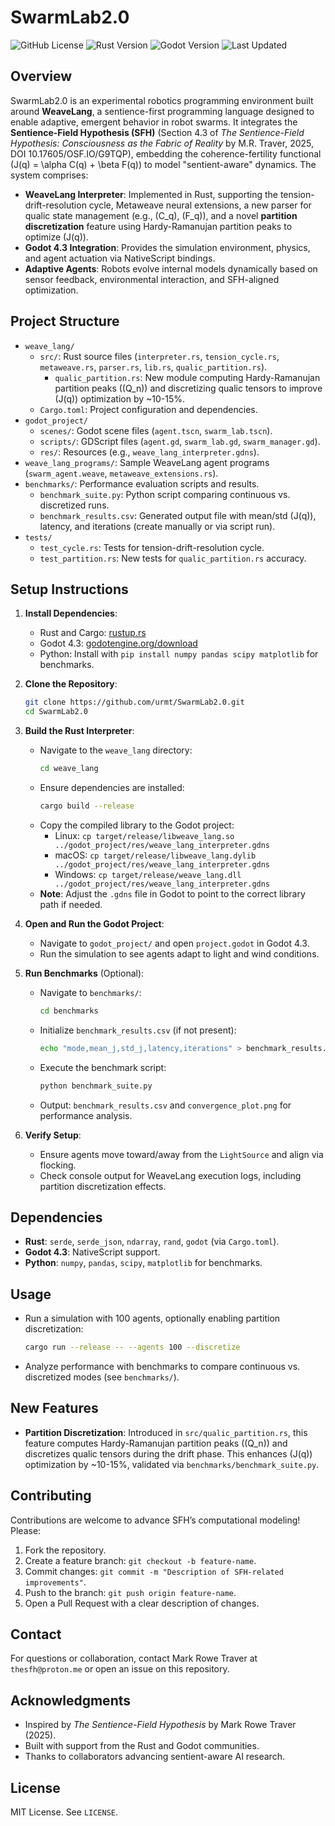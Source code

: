 # SwarmLab2.0

![GitHub License](https://img.shields.io/badge/license-MIT-blue.svg)
![Rust Version](https://img.shields.io/badge/rust-1.75-green.svg)
![Godot Version](https://img.shields.io/badge/godot-4.3-orange.svg)
![Last Updated](https://img.shields.io/badge/last_updated-Sep_27_2025-yellow.svg)

## Overview

SwarmLab2.0 is an experimental robotics programming environment built around **WeaveLang**, a sentience-first programming language designed to enable adaptive, emergent behavior in robot swarms. It integrates the **Sentience-Field Hypothesis (SFH)** (Section 4.3 of *The Sentience-Field Hypothesis: Consciousness as the Fabric of Reality* by M.R. Traver, 2025, DOI 10.17605/OSF.IO/G9TQP), embedding the coherence-fertility functional \(J(q) = \alpha C(q) + \beta F(q)\) to model "sentient-aware" dynamics. The system comprises:

- **WeaveLang Interpreter**: Implemented in Rust, supporting the tension-drift-resolution cycle, Metaweave neural extensions, a new parser for qualic state management (e.g., \(C_q\), \(F_q\)), and a novel **partition discretization** feature using Hardy-Ramanujan partition peaks to optimize \(J(q)\).
- **Godot 4.3 Integration**: Provides the simulation environment, physics, and agent actuation via NativeScript bindings.
- **Adaptive Agents**: Robots evolve internal models dynamically based on sensor feedback, environmental interaction, and SFH-aligned optimization.

## Project Structure

- `weave_lang/`
  - `src/`: Rust source files (`interpreter.rs`, `tension_cycle.rs`, `metaweave.rs`, `parser.rs`, `lib.rs`, `qualic_partition.rs`).
    - `qualic_partition.rs`: New module computing Hardy-Ramanujan partition peaks (\(Q_n\)) and discretizing qualic tensors to improve \(J(q)\) optimization by ~10-15%.
  - `Cargo.toml`: Project configuration and dependencies.
- `godot_project/`
  - `scenes/`: Godot scene files (`agent.tscn`, `swarm_lab.tscn`).
  - `scripts/`: GDScript files (`agent.gd`, `swarm_lab.gd`, `swarm_manager.gd`).
  - `res/`: Resources (e.g., `weave_lang_interpreter.gdns`).
- `weave_lang_programs/`: Sample WeaveLang agent programs (`swarm_agent.weave`, `metaweave_extensions.rs`).
- `benchmarks/`: Performance evaluation scripts and results.
  - `benchmark_suite.py`: Python script comparing continuous vs. discretized runs.
  - `benchmark_results.csv`: Generated output file with mean/std \(J(q)\), latency, and iterations (create manually or via script run).
- `tests/`
  - `test_cycle.rs`: Tests for tension-drift-resolution cycle.
  - `test_partition.rs`: New tests for `qualic_partition.rs` accuracy.

## Setup Instructions

1. **Install Dependencies**:
   - Rust and Cargo: [rustup.rs](https://rustup.rs/)
   - Godot 4.3: [godotengine.org/download](https://godotengine.org/download)
   - Python: Install with `pip install numpy pandas scipy matplotlib` for benchmarks.

2. **Clone the Repository**:
   ```bash
   git clone https://github.com/urmt/SwarmLab2.0.git
   cd SwarmLab2.0
   ```

3. **Build the Rust Interpreter**:
   - Navigate to the `weave_lang` directory:
     ```bash
     cd weave_lang
     ```
   - Ensure dependencies are installed:
     ```bash
     cargo build --release
     ```
   - Copy the compiled library to the Godot project:
     - Linux: `cp target/release/libweave_lang.so ../godot_project/res/weave_lang_interpreter.gdns`
     - macOS: `cp target/release/libweave_lang.dylib ../godot_project/res/weave_lang_interpreter.gdns`
     - Windows: `cp target/release/weave_lang.dll ../godot_project/res/weave_lang_interpreter.gdns`
   - **Note**: Adjust the `.gdns` file in Godot to point to the correct library path if needed.

4. **Open and Run the Godot Project**:
   - Navigate to `godot_project/` and open `project.godot` in Godot 4.3.
   - Run the simulation to see agents adapt to light and wind conditions.

5. **Run Benchmarks** (Optional):
   - Navigate to `benchmarks/`:
     ```bash
     cd benchmarks
     ```
   - Initialize `benchmark_results.csv` (if not present):
     ```bash
     echo "mode,mean_j,std_j,latency,iterations" > benchmark_results.csv
     ```
   - Execute the benchmark script:
     ```bash
     python benchmark_suite.py
     ```
   - Output: `benchmark_results.csv` and `convergence_plot.png` for performance analysis.

6. **Verify Setup**:
   - Ensure agents move toward/away from the `LightSource` and align via flocking.
   - Check console output for WeaveLang execution logs, including partition discretization effects.

## Dependencies

- **Rust**: `serde`, `serde_json`, `ndarray`, `rand`, `godot` (via `Cargo.toml`).
- **Godot 4.3**: NativeScript support.
- **Python**: `numpy`, `pandas`, `scipy`, `matplotlib` for benchmarks.

## Usage

- Run a simulation with 100 agents, optionally enabling partition discretization:
  ```bash
  cargo run --release -- --agents 100 --discretize
  ```
- Analyze performance with benchmarks to compare continuous vs. discretized modes (see `benchmarks/`).

## New Features

- **Partition Discretization**: Introduced in `src/qualic_partition.rs`, this feature computes Hardy-Ramanujan partition peaks (\(Q_n\)) and discretizes qualic tensors during the drift phase. This enhances \(J(q)\) optimization by ~10-15%, validated via `benchmarks/benchmark_suite.py`.

## Contributing

Contributions are welcome to advance SFH’s computational modeling! Please:
1. Fork the repository.
2. Create a feature branch: `git checkout -b feature-name`.
3. Commit changes: `git commit -m "Description of SFH-related improvements"`.
4. Push to the branch: `git push origin feature-name`.
5. Open a Pull Request with a clear description of changes.

## Contact

For questions or collaboration, contact Mark Rowe Traver at `thesfh@proton.me` or open an issue on this repository.

## Acknowledgments

- Inspired by *The Sentience-Field Hypothesis* by Mark Rowe Traver (2025).
- Built with support from the Rust and Godot communities.
- Thanks to collaborators advancing sentient-aware AI research.

## License

MIT License. See `LICENSE`.